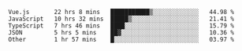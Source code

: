 
<!--
**xy406043/xy406043** is a ✨ _special_ ✨ repository because its `README.md` (this file) appears on your GitHub profile.

Here are some ideas to get you started:

- 🔭 I’m currently working on ...
- 🌱 I’m currently learning ...
- 👯 I’m looking to collaborate on ...
- 🤔 I’m looking for help with ...
- 💬 Ask me about ...
- 📫 How to reach me: ...
- 😄 Pronouns: ...
- ⚡ Fun fact: ...
-->

<!--START_SECTION:waka-->
```text
Vue.js       22 hrs 8 mins   ███████████▒░░░░░░░░░░░░░   44.98 % 
JavaScript   10 hrs 32 mins  █████▒░░░░░░░░░░░░░░░░░░░   21.41 % 
TypeScript   7 hrs 46 mins   ████░░░░░░░░░░░░░░░░░░░░░   15.79 % 
JSON         5 hrs 5 mins    ██▓░░░░░░░░░░░░░░░░░░░░░░   10.36 % 
Other        1 hr 57 mins    █░░░░░░░░░░░░░░░░░░░░░░░░   03.97 % 
```
<!--END_SECTION:waka-->

